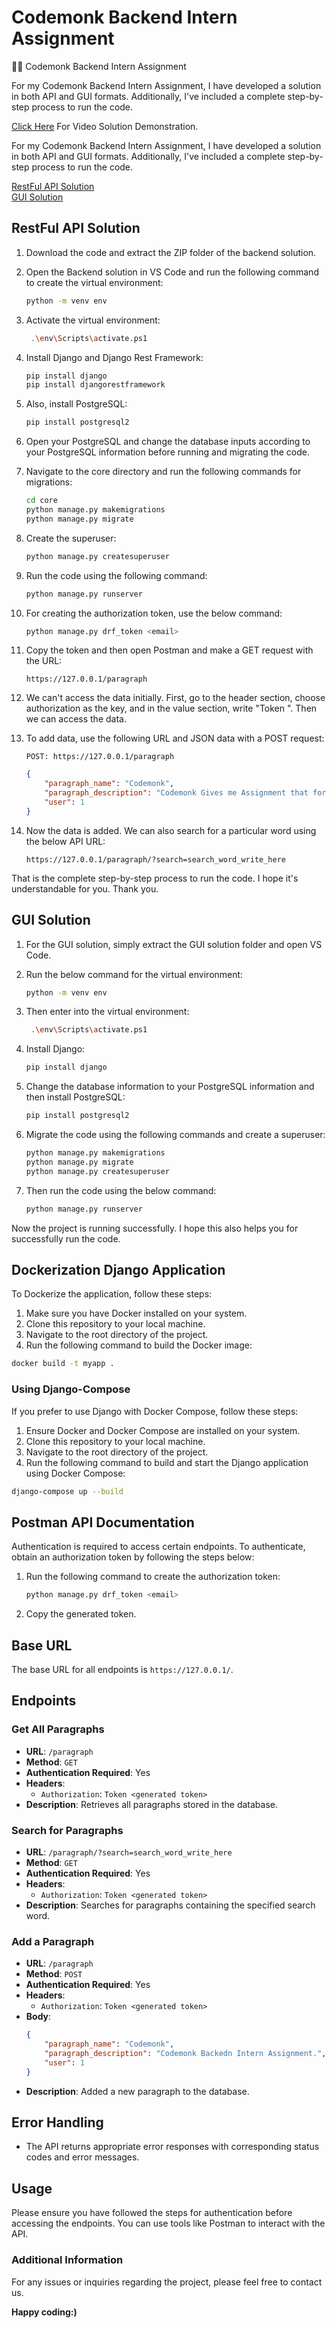 # Codemonk Backend Intern Assignment

👨‍💻 Codemonk Backend Intern Assignment  

For my Codemonk Backend Intern Assignment, I have developed a solution in both API and GUI formats. Additionally, I've included a complete step-by-step process to run the code.

[Click Here](#) For Video Solution Demonstration.

For my Codemonk Backend Intern Assignment, I have developed a solution in both API and GUI formats. Additionally, I've included a complete step-by-step process to run the code.

[RestFul API Solution](#restful-api-solution)  
[GUI Solution](#gui-solution)

## RestFul API Solution

1. Download the code and extract the ZIP folder of the backend solution.
2. Open the Backend solution in VS Code and run the following command to create the virtual environment:
   
   ```bash
   python -m venv env 
   ```
   
3. Activate the virtual environment:
   
   ```bash
    .\env\Scripts\activate.ps1
   ```
   
4. Install Django and Django Rest Framework:
   
   ```bash
   pip install django
   pip install djangorestframework
   ```
   
5. Also, install PostgreSQL:
   
   ```bash
   pip install postgresql2
   ```
   
6. Open your PostgreSQL and change the database inputs according to your PostgreSQL information before running and migrating the code.
7. Navigate to the core directory and run the following commands for migrations:
    
   ```bash
   cd core 
   python manage.py makemigrations
   python manage.py migrate 
   ```

8. Create the superuser:
    
   ```bash
   python manage.py createsuperuser
   ```

9. Run the code using the following command:
    
   ```bash
   python manage.py runserver
   ```

10. For creating the authorization token, use the below command:
    
    ```bash
    python manage.py drf_token <email>
    ```
    
11. Copy the token and then open Postman and make a GET request with the URL:
    
    ```
    https://127.0.0.1/paragraph
    ```
    
12. We can't access the data initially. First, go to the header section, choose authorization as the key, and in the value section, write "Token <generated token>". Then we can access the data.
13. To add data, use the following URL and JSON data with a POST request:
    
    ```
    POST: https://127.0.0.1/paragraph
    ```
    
    ```json
    {
        "paragraph_name": "Codemonk",
        "paragraph_description": "Codemonk Gives me Assignment that for that",
        "user": 1
    }
    ```
    
14. Now the data is added. We can also search for a particular word using the below API URL:
    
    ```
    https://127.0.0.1/paragraph/?search=search_word_write_here
    ```
That is the complete step-by-step process to run the code. I hope it's understandable for you. Thank you.

## GUI Solution

1. For the GUI solution, simply extract the GUI solution folder and open VS Code.
2. Run the below command for the virtual environment:
   
   ```bash
   python -m venv env 
   ```
   
3. Then enter into the virtual environment:
   
   ```bash
    .\env\Scripts\activate.ps1
   ```
   
4. Install Django:
   
   ```bash
   pip install django 
   ```
   
5. Change the database information to your PostgreSQL information and then install PostgreSQL:
   
   ```bash
   pip install postgresql2
   ```
   
6. Migrate the code using the following commands and create a superuser:
    
   ```bash
   python manage.py makemigrations
   python manage.py migrate 
   python manage.py createsuperuser
   ```

7. Then run the code using the below command:
    
   ```bash
   python manage.py runserver
   ```

Now the project is running successfully. I hope this also helps you for successfully run the code.

## Dockerization Django Application
To Dockerize the application, follow these steps:

1. Make sure you have Docker installed on your system.
2. Clone this repository to your local machine.
3. Navigate to the root directory of the project.
4. Run the following command to build the Docker image:

```bash
docker build -t myapp .
```

### Using Django-Compose
If you prefer to use Django with Docker Compose, follow these steps:

1. Ensure Docker and Docker Compose are installed on your system.
2. Clone this repository to your local machine.
3. Navigate to the root directory of the project.
4. Run the following command to build and start the Django application using Docker Compose:

```bash
django-compose up --build
```

## Postman API Documentation

Authentication is required to access certain endpoints. To authenticate, obtain an authorization token by following the steps below:

1. Run the following command to create the authorization token:
   ```bash
   python manage.py drf_token <email>
   ```
2. Copy the generated token.

## Base URL

The base URL for all endpoints is `https://127.0.0.1/`.

## Endpoints

### Get All Paragraphs

- **URL**: `/paragraph`
- **Method**: `GET`
- **Authentication Required**: Yes
- **Headers**:
  - `Authorization`: `Token <generated token>`
- **Description**: Retrieves all paragraphs stored in the database.

### Search for Paragraphs

- **URL**: `/paragraph/?search=search_word_write_here`
- **Method**: `GET`
- **Authentication Required**: Yes
- **Headers**:
  - `Authorization`: `Token <generated token>`
- **Description**: Searches for paragraphs containing the specified search word.

### Add a Paragraph

- **URL**: `/paragraph`
- **Method**: `POST`
- **Authentication Required**: Yes
- **Headers**:
  - `Authorization`: `Token <generated token>`
- **Body**:
  ```json
  {
      "paragraph_name": "Codemonk",
      "paragraph_description": "Codemonk Backedn Intern Assignment.",
      "user": 1
  }
  ```
- **Description**: Added a new paragraph to the database.


## Error Handling

- The API returns appropriate error responses with corresponding status codes and error messages.

## Usage

Please ensure you have followed the steps for authentication before accessing the endpoints. You can use tools like Postman to interact with the API.

### Additional Information
For any issues or inquiries regarding the project, please feel free to contact us.

**Happy coding:)**

